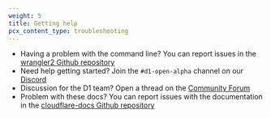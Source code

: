 ```yaml
---
weight: 5
title: Getting help
pcx_content_type: troubleshooting
---
```


- Having a problem with the command line?
You can report issues in the [wrangler2 Github repository](https://github.com/cloudflare/wrangler2/issues/new/choose)
- Need help getting started?
Join the `#d1-open-alpha` channel on our [Discord](https://discord.gg/cloudflaredev)
- Discussion for the D1 team?
Open a thread on the [Community Forum](https://community.cloudflare.com/c/developers/d1)
- Problem with these docs?
You can report issues with the documentation in the [cloudflare-docs Github repository](https://github.com/cloudflare/cloudflare-docs/issues/new/choose)